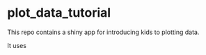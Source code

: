 # plot_data_tutorial

This repo contains a shiny app for introducing kids to plotting data.

It uses 